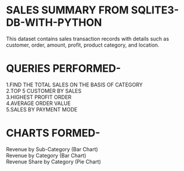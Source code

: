 # SALES SUMMARY FROM SQLITE3-DB-WITH-PYTHON  
This dataset contains sales transaction records with details such as customer, order, amount, profit, product category, and location.  

# QUERIES PERFORMED-  
1.FIND THE TOTAL SALES ON THE BASIS OF CATEGORY  
2.TOP 5 CUSTOMER BY SALES  
3.HIGHEST PROFIT ORDER  
4.AVERAGE ORDER VALUE  
5.SALES BY PAYMENT MODE  

# CHARTS FORMED-  
Revenue by Sub-Category (Bar Chart)  
Revenue by Category (Bar Chart)  
Revenue Share by Category (Pie Chart)  
